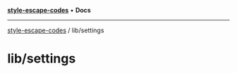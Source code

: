 [**style-escape-codes**](../../README.md) • **Docs**

***

[style-escape-codes](../../modules.md) / lib/settings

# lib/settings
